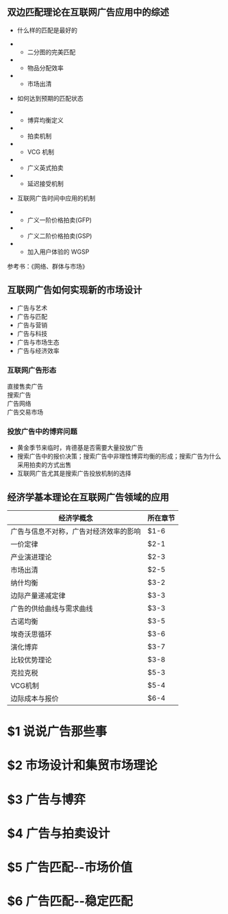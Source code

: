 
## 双边匹配理论在互联网广告应用中的综述
- 什么样的匹配是最好的
- - 二分图的完美匹配
- - 物品分配效率
- - 市场出清

- 如何达到预期的匹配状态
- - 博弈均衡定义
- - 拍卖机制
- - VCG 机制
- - 广义英式拍卖
- - 延迟接受机制

- 互联网广告时间中应用的机制
- - 广义一阶价格拍卖(GFP)
- - 广义二阶价格拍卖(GSP)
- - 加入用户体验的 WGSP

参考书：《网络、群体与市场》

## 互联网广告如何实现新的市场设计
- 广告与艺术  
- 广告与匹配  
- 广告与营销  
- 广告与科技  
- 广告与市场生态  
- 广告与经济效率  

### 互联网广告形态
直接售卖广告  
搜索广告  
广告网络  
广告交易市场  

### 投放广告中的博弈问题
- 黄金季节来临时，肯德基是否需要大量投放广告
- 搜索广告中的报价决策；搜索广告中非理性博弈均衡的形成；搜索广告为什么采用拍卖的方式出售
- 互联网广告尤其是搜索广告投放机制的选择

## 经济学基本理论在互联网广告领域的应用
| 经济学概念                             | 所在章节 |
| --                                     | --       |
| 广告与信息不对称，广告对经济效率的影响 | $1-6     |
| 一价定律                               | $2-1     |
| 产业演进理论                           | $2-3     |
| 市场出清                               | $2-5     |
| 纳什均衡                               | $3-2     |
| 边际产量递减定律                       | $3-3     |
| 广告的供给曲线与需求曲线               | $3-3     |
| 古诺均衡                               | $3-5     |
| 埃奇沃思循环                           | $3-6     |
| 演化博弈                               | $3-7     |
| 比较优势理论                           | $3-8     |
| 克拉克税                               | $5-3     |
| VCG机制                                | $5-4     |
| 边际成本与报价                         | $6-4     |

# $1 说说广告那些事

# $2 市场设计和集贸市场理论

# $3 广告与博弈

# $4 广告与拍卖设计

# $5 广告匹配--市场价值

# $6 广告匹配--稳定匹配


